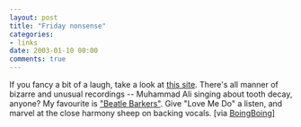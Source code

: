 ```yaml
---
layout: post
title: "Friday nonsense"
categories:
- links
date: 2003-01-10 00:00
comments: true
---
```


<p>If you fancy a bit of a laugh, take a look at <a href="http://franklarosa.com/vinyl/" title="Wacky vinyl">this site</a>. There's all manner of bizarre and unusual recordings -- Muhammad Ali singing about tooth decay, anyone? My favourite is <a href="http://franklarosa.com/vinyl/Exhibit.jsp?AlbumID=67" title="Beatle Barkers">"Beatle Barkers"</a>. Give "Love Me Do" a listen, and marvel at the close harmony sheep on backing vocals. [via <a href="http://boingboing.net/" title="BoingBoing">BoingBoing]</a> </p>


